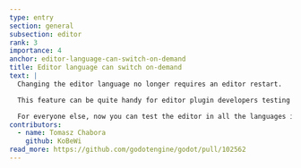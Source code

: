 ```yaml
---
type: entry
section: general
subsection: editor
rank: 3
importance: 4
anchor: editor-language-can-switch-on-demand
title: Editor language can switch on-demand
text: |
  Changing the editor language no longer requires an editor restart.

  This feature can be quite handy for editor plugin developers testing their translations.

  For everyone else, now you can test the editor in all the languages it supports!
contributors:
  - name: Tomasz Chabora
    github: KoBeWi
read_more: https://github.com/godotengine/godot/pull/102562
---
```

